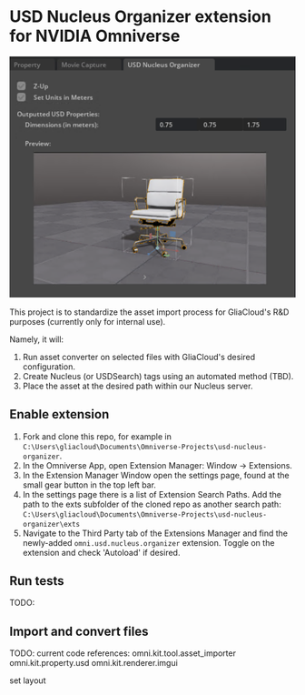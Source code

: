 # USD Nucleus Organizer extension for NVIDIA Omniverse

![Preview](exts/omni.usd.nucleus.organizer-0.1.0/data/preview.png)

This project is to standardize the asset import process for GliaCloud's R&D purposes (currently only for internal use).

Namely, it will:

1. Run asset converter on selected files with GliaCloud's desired configuration.
2. Create Nucleus (or USDSearch) tags using an automated method (TBD).
3. Place the asset at the desired path within our Nucleus server.

## Enable extension
1. Fork and clone this repo, for example in `C:\Users\gliacloud\Documents\Omniverse-Projects\usd-nucleus-organizer`.
2. In the Omniverse App, open Extension Manager: Window → Extensions.
3. In the Extension Manager Window open the settings page, found at the small gear button in the top left bar.
4. In the settings page there is a list of Extension Search Paths. Add the path to the exts subfolder of the cloned repo as another search path: `C:\Users\gliacloud\Documents\Omniverse-Projects\usd-nucleus-organizer\exts`
5. Navigate to the Third Party tab of the Extensions Manager and find the newly-added `omni.usd.nucleus.organizer` extension. Toggle on the extension and check 'Autoload' if desired.

## Run tests
TODO:

## Import and convert files

TODO:
current code references:
    omni.kit.tool.asset_importer
    omni.kit.property.usd
    omni.kit.renderer.imgui

set layout

